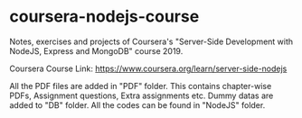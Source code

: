 # coursera-nodejs-course

Notes, exercises and projects of Coursera's "Server-Side Development with NodeJS, Express and MongoDB" course 2019.

Coursera Course Link: https://www.coursera.org/learn/server-side-nodejs

All the PDF files are added in "PDF" folder. This contains chapter-wise PDFs, Assignment questions, Extra assignments etc. 
Dummy datas are added to "DB" folder.
All the codes can be found in "NodeJS" folder.
